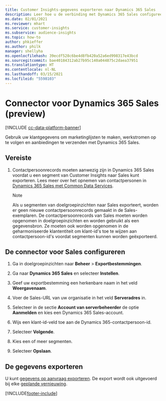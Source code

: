 ```yaml
---
title: Customer Insights-gegevens exporteren naar Dynamics 365 Sales
description: Leer hoe u de verbinding met Dynamics 365 Sales configureert.
ms.date: 02/01/2021
ms.reviewer: mhart
ms.service: customer-insights
ms.subservice: audience-insights
ms.topic: how-to
author: phkieffer
ms.author: philk
manager: shellyha
ms.openlocfilehash: 39ecdf528c6be4d8fb420a52a6ed998317e43bcd
ms.sourcegitcommit: bae40184312ab27b95c140a044875c2daea37951
ms.translationtype: HT
ms.contentlocale: nl-NL
ms.lasthandoff: 03/15/2021
ms.locfileid: "5598103"
---
```

# <a name="connector-for-dynamics-365-sales-preview"></a>Connector voor Dynamics 365 Sales (preview)

[!INCLUDE [cc-data-platform-banner](../includes/cc-data-platform-banner.md)]

Gebruik uw klantgegevens om marketinglijsten te maken, werkstromen op te volgen en aanbiedingen te verzenden met Dynamics 365 Sales.

## <a name="prerequisite"></a>Vereiste

1. Contactpersoonrecords moeten aanwezig zijn in Dynamics 365 Sales voordat u een segment van Customer Insights naar Sales kunt exporteren. Lees meer over het opnemen van contactpersonen in [Dynamics 365 Sales met Common Data Services](connect-power-query.md)​.

   > [!NOTE]
   > Als u segmenten van doelgroepinzichten naar Sales exporteert, worden er geen nieuwe contactpersoonrecords gemaakt in de Sales-exemplaren. De contactpersoonrecords van Sales moeten worden opgenomen in doelgroepinzichten en worden gebruikt als een gegevensbron. Ze moeten ook worden opgenomen in de geharmoniseerde klantentiteit om klant-id's toe te wijzen aan contactpersoon-id's voordat segmenten kunnen worden geëxporteerd.

## <a name="configure-the-connector-for-sales"></a>De connector voor Sales configureren

1. Ga in doelgroepinzichten naar **Beheer** > **Exportbestemmingen**.

1. Ga naar **Dynamics 365 Sales** en selecteer **Instellen**.

1. Geef uw exportbestemming een herkenbare naam in het veld **Weergavenaam**.

1. Voer de Sales-URL van uw organisatie in het veld **Serveradres** in.

1. Selecteer in de sectie **Account van serverbeheerder** de optie **Aanmelden** en kies een Dynamics 365 Sales-account.

1. Wijs een klant-id-veld toe aan de Dynamics 365-contactpersoon-id.

1. Selecteer **Volgende**.

1. Kies een of meer segmenten.

1. Selecteer **Opslaan**.

## <a name="export-the-data"></a>De gegevens exporteren

U kunt [gegevens op aanvraag exporteren](export-destinations.md). De export wordt ook uitgevoerd bij elke [geplande vernieuwing](system.md#schedule-tab).


[!INCLUDE[footer-include](../includes/footer-banner.md)]